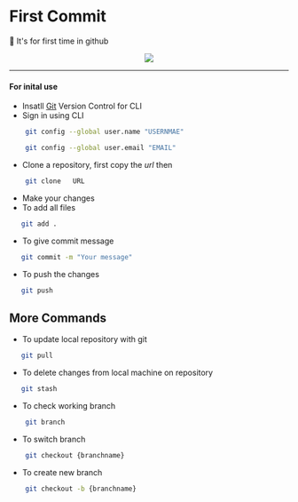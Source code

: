 # First Commit
👋
It's for first time in github
<div align="center">
<img src="https://media.giphy.com/media/26BoCVdjSJOWT0Fpu/giphy.gif"></img>
</div>

---

#### For inital use
- Insatll [Git](https://git-scm.com) Version Control for CLI
- Sign in using CLI
```bash
    git config --global user.name "USERNMAE"
``` 
```bash
    git config --global user.email "EMAIL"
````
- Clone a repository, first copy the _url_ then 

```bash
    git clone   URL
```
- Make your changes
- To add all files 
 ```bash
    git add .
 ```
 - To give commit message
 ```bash
    git commit -m "Your message"
 ```
 - To push the changes
 ```bash
    git push
 ``` 
 ## More Commands 
 - To update local repository with git 
 ```bash
    git pull
 ```
 - To delete changes from local machine on repository 
 ```bash
    git stash
 ```
 - To check working branch
```bash
    git branch
```
 - To switch branch
```bash
    git checkout {branchname}
```
 - To create new branch
```bash
    git checkout -b {branchname}
```

